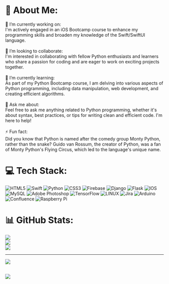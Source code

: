 # 💫 About Me:
🔭 I’m currently working on:<br>I'm actively engaged in an iOS Bootcamp course to enhance my programming skills and broaden my knowledge of the Swift/SwiftUI language.<br><br>👯 I’m looking to collaborate:<br>I'm interested in collaborating with fellow Python enthusiasts and learners who share a passion for coding and are eager to work on exciting projects together.<br><br>🌱 I’m currently learning:<br>As part of my Python Bootcamp course, I am delving into various aspects of Python programming, including data manipulation, web development, and creating efficient algorithms.<br><br>💬 Ask me about:<br>Feel free to ask me anything related to Python programming, whether it's about syntax, best practices, or tips for writing clean and efficient code. I'm here to help!<br><br>⚡ Fun fact:<br>Did you know that Python is named after the comedy group Monty Python, rather than the snake? Guido van Rossum, the creator of Python, was a fan of Monty Python's Flying Circus, which led to the language's unique name.


# 💻 Tech Stack:
![HTML5](https://img.shields.io/badge/html5-%23E34F26.svg?style=for-the-badge&logo=html5&logoColor=white) ![Swift](https://img.shields.io/badge/swift-F54A2A?style=for-the-badge&logo=swift&logoColor=white) ![Python](https://img.shields.io/badge/python-3670A0?style=for-the-badge&logo=python&logoColor=ffdd54) ![CSS3](https://img.shields.io/badge/css3-%231572B6.svg?style=for-the-badge&logo=css3&logoColor=white) ![Firebase](https://img.shields.io/badge/firebase-%23039BE5.svg?style=for-the-badge&logo=firebase) ![Django](https://img.shields.io/badge/django-%23092E20.svg?style=for-the-badge&logo=django&logoColor=white) ![Flask](https://img.shields.io/badge/flask-%23000.svg?style=for-the-badge&logo=flask&logoColor=white) ![IOS](https://img.shields.io/badge/IOS-%2320232a.svg?style=for-the-badge&logo=apple&logoColor=white) ![MySQL](https://img.shields.io/badge/mysql-%2300f.svg?style=for-the-badge&logo=mysql&logoColor=white) ![Adobe Photoshop](https://img.shields.io/badge/adobephotoshop-%2331A8FF.svg?style=for-the-badge&logo=adobephotoshop&logoColor=white) ![TensorFlow](https://img.shields.io/badge/TensorFlow-%23FF6F00.svg?style=for-the-badge&logo=TensorFlow&logoColor=white) ![LINUX](https://img.shields.io/badge/Linux-FCC624?style=for-the-badge&logo=linux&logoColor=black) ![Jira](https://img.shields.io/badge/jira-%230A0FFF.svg?style=for-the-badge&logo=jira&logoColor=white) ![Arduino](https://img.shields.io/badge/-Arduino-00979D?style=for-the-badge&logo=Arduino&logoColor=white) ![Confluence](https://img.shields.io/badge/confluence-%23172BF4.svg?style=for-the-badge&logo=confluence&logoColor=white) ![Raspberry Pi](https://img.shields.io/badge/-RaspberryPi-C51A4A?style=for-the-badge&logo=Raspberry-Pi)
# 📊 GitHub Stats:
![](https://github-readme-stats.vercel.app/api?username=NikoBerd&theme=vue-dark&hide_border=false&include_all_commits=true&count_private=true)<br/>
![](https://github-readme-streak-stats.herokuapp.com/?user=NikoBerd&theme=vue-dark&hide_border=false)<br/>
![](https://github-readme-stats.vercel.app/api/top-langs/?username=NikoBerd&theme=vue-dark&hide_border=false&include_all_commits=true&count_private=true&layout=compact)

---
[![](https://visitcount.itsvg.in/api?id=NikoBerd&icon=0&color=0)](https://visitcount.itsvg.in)

<!-- Proudly created with GPRM ( https://gprm.itsvg.in ) -->
<br>  
<img align="center" src="https://media1.giphy.com/media/13HgwGsXF0aiGY/giphy.gif"/>
<br>
